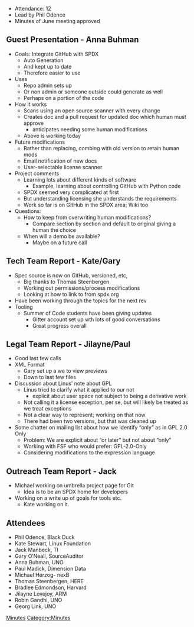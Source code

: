   - Attendance: 12
  - Lead by Phil Odence
  - Minutes of June meeting approved

## Guest Presentation - Anna Buhman

  - Goals: Integrate GitHub with SPDX
      - Auto Generation
      - And kept up to date
      - Therefore easier to use
  - Uses
      - Repo admin sets up
      - Or non admin or someone outside could generate as well
      - Perhaps on a portion of the code
  - How it works
      - Scans using an open source scanner with every change
      - Creates doc and a pull request for updated doc which human must
        approve
          - anticipates needing some human modifications
      - Above is working today
  - Future modifications
      - Rather than replacing, combing with old version to retain human
        mods
      - Email notification of new docs
      - User-selectable license scanner
  - Project comments
      - Learning lots about different kinds of software
          - Example, learning about controlling GitHub with Python code
      - SPDX seemed very complicated at first
      - But understanding licensing she understands the requirements
      - Work so far is on GitHub in the SPDX area; Wiki too
  - Questions:
      - How to keep from overwriting human modifications?
          - Compare section by section and default to original giving a
            human the choice
      - When will a demo be available?
          - Maybe on a future call

## Tech Team Report - Kate/Gary

  - Spec source is now on GitHub, versioned, etc,
      - Big thanks to Thomas Steenbergen
      - Working out permissions/process modifications
      - Looking at how to link to from spdx.org
  - Have been working through the topics for the next rev
  - Tooling
      - Summer of Code students have been giving updates
          - Gitter account set up wth lots of good conversations
          - Great progress overall

## Legal Team Report - Jilayne/Paul

  - Good last few calls
  - XML Format
      - Gary set up a we to view previews
      - Down to last few files
  - Discussion about Linus’ note about GPL
      - Linus tried to clarify what it applied to our not
          - explicit about user space not subject to being a derivative
            work
      - Not calling it a license exception, per se, but will likely be
        treated as we treat exceptions
      - Not a clear way to represent; working on that now
      - There had been two versions, but that was cleaned up
  - Some chatter on mailing list about how we identify “only” as in GPL
    2.0 Only
      - Problem: We are explicit about “or later” but not about “only”
      - Working with FSF who would prefer: GPL-2.0-Only
      - Considering modifications to the expression language

## Outreach Team Report - Jack

  - Michael working on umbrella project page for Git
      - Idea is to be an SPDX home for developers
  - Working on a write up of goals for tools etc.
      - Kate working on it.

## Attendees

  - Phil Odence, Black Duck
  - Kate Stewart, Linux Foundation
  - Jack Manbeck, TI
  - Gary O’Neall, SourceAuditor
  - Anna Buhman, UNO
  - Paul Madick, Dimension Data
  - Michael Herzog- nexB
  - Thomas Steenbergen, HERE
  - Bradlee Edmondson, Harvard
  - Jilayne Lovejoy, ARM
  - Robin Gandhi, UNO
  - Georg Link, UNO

[Minutes](Category:General "wikilink")
[Category:Minutes](Category:Minutes "wikilink")
